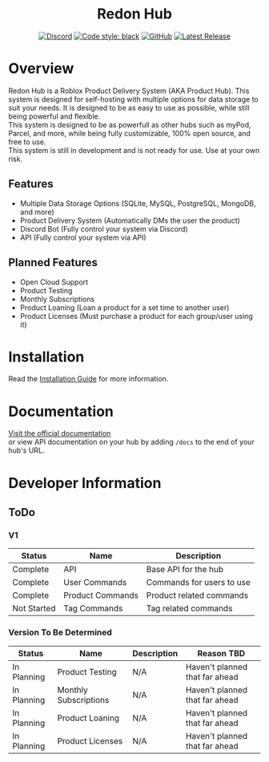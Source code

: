 <h1 align="center">Redon Hub</h1>

<div align="center">
  
  [![Discord](https://img.shields.io/discord/536555061510144020?label=discord&logo=discord&style=for-the-badge)](https://discord.gg/Eb384Xw)
  [![Code style: black](https://img.shields.io/badge/code%20style-black-000000.svg?style=for-the-badge)](https://github.com/psf/black)
  [![GitHub](https://img.shields.io/github/license/redon-tech/Redon-Hub?style=for-the-badge)](https://mit-license.org/)
  [![Latest Release](https://img.shields.io/github/v/release/redon-tech/Redon-Hub?style=for-the-badge)](https://github.com/Redon-Tech/Redon-Hub/releases)
  
</div>

# Overview
Redon Hub is a Roblox Product Delivery System (AKA Product Hub). This system is designed for self-hosting with multiple options for data storage to suit your needs. It is designed to be as easy to use as possible, while still being powerful and flexible.
\
This system is designed to be as powerfull as other hubs such as myPod, Parcel, and more, while being fully customizable, 100% open source, and free to use.
\
This system is still in development and is not ready for use. Use at your own risk.

## Features

- Multiple Data Storage Options (SQLite, MySQL, PostgreSQL, MongoDB, and more)
- Product Delivery System (Automatically DMs the user the product)
- Discord Bot (Fully control your system via Discord)
- API (Fully control your system via API)

## Planned Features

- Open Cloud Support
- Product Testing
- Monthly Subscriptions
- Product Loaning (Loan a product for a set time to another user)
- Product Licenses (Must purchase a product for each group/user using it)

# Installation

Read the [Installation Guide](https://hub.redon.tech/installation) for more information.

# Documentation

[Visit the official documentation](https://hub.redon.tech/)\
or view API documentation on your hub by adding `/docs` to the end of your hub's URL.

# Developer Information

## ToDo

### V1
| Status      | Name             | Description               |
| ----------- | ---------------- | ------------------------- |
| Complete    | API              | Base API for the hub      |
| Complete    | User Commands    | Commands for users to use |
| Complete    | Product Commands | Product related commands  |
| Not Started | Tag Commands     | Tag related commands      |

### Version To Be Determined
| Status      | Name                  | Description | Reason TBD                     |
| ----------- | --------------------- | ----------- | ------------------------------ |
| In Planning | Product Testing       | N/A         | Haven't planned that far ahead |
| In Planning | Monthly Subscriptions | N/A         | Haven't planned that far ahead |
| In Planning | Product Loaning       | N/A         | Haven't planned that far ahead |
| In Planning | Product Licenses      | N/A         | Haven't planned that far ahead |